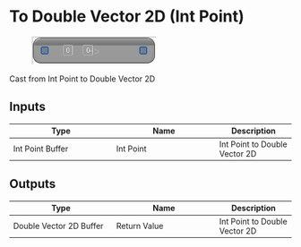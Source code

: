 # To Double Vector 2D (Int Point)

<div align="left" data-full-width="false">

<figure><img src="To_Double_Vector_2D_(Int_Point).png" alt=""><figcaption></figcaption></figure>

</div>

Cast from Int Point to Double Vector 2D

## Inputs

<table>
<thead><tr><th width="170">Type</th><th width="170">Name</th><th>Description</th></tr></thead>
<tbody>
<tr><td>Int Point Buffer</td><td>Int Point</td><td>Int Point to Double Vector 2D</td></tr>
</tbody>
</table>

## Outputs

<table>
<thead><tr><th width="170">Type</th><th width="170">Name</th><th>Description</th></tr></thead>
<tbody>
<tr><td>Double Vector 2D Buffer</td><td>Return Value</td><td>Int Point to Double Vector 2D</td></tr>
</tbody>
</table>